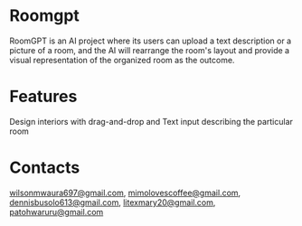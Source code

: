 # Roomgpt
RoomGPT is an AI project where its users can upload a text description or a picture of a room, and the AI will rearrange the room's layout and provide a visual representation of the organized room as the outcome.

# Features
Design interiors with drag-and-drop and Text input describing the particular room

# Contacts
wilsonmwaura697@gmail.com,
mimolovescoffee@gmail.com,
dennisbusolo613@gmail.com,
litexmary20@gmail.com,
patohwaruru@gmail.com


